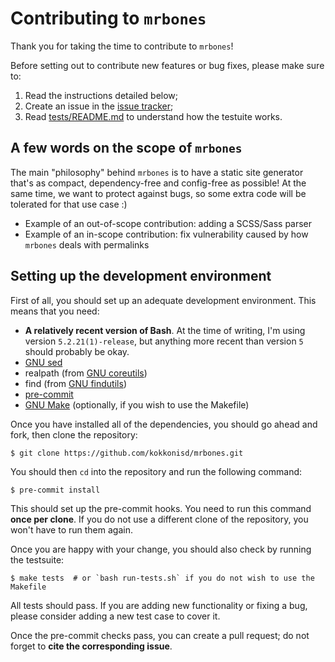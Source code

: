 # Contributing to `mrbones`

Thank you for taking the time to contribute to `mrbones`!

Before setting out to contribute new features or bug fixes, please make sure to:

1. Read the instructions detailed below;
2. Create an issue in the [issue tracker](https://github.com/kokkonisd/mrbones/issues);
3. Read [tests/README.md](./tests/README.md) to understand how the testuite works.

## A few words on the scope of `mrbones`

The main "philosophy" behind `mrbones` is to have a static site generator that's as compact,
dependency-free and config-free as possible! At the same time, we want to protect against bugs, so
some extra code will be tolerated for that use case :)

- Example of an out-of-scope contribution: adding a SCSS/Sass parser
- Example of an in-scope contribution: fix vulnerability caused by how `mrbones` deals with
  permalinks

## Setting up the development environment

First of all, you should set up an adequate development environment. This means that you need:

- **A relatively recent version of Bash**. At the time of writing, I'm using version
  `5.2.21(1)-release`, but anything more recent than version `5` should probably be okay.
- [GNU sed](https://www.gnu.org/software/sed/)
- realpath (from [GNU coreutils](https://www.gnu.org/software/coreutils/))
- find (from [GNU findutils](https://www.gnu.org/software/findutils/))
- [pre-commit](https://pre-commit.com/)
- [GNU Make](https://www.gnu.org/software/make/) (optionally, if you wish to use the Makefile)

Once you have installed all of the dependencies, you should go ahead and fork, then clone the
repository:

```console
$ git clone https://github.com/kokkonisd/mrbones.git
```

You should then `cd` into the repository and run the following command:

```console
$ pre-commit install
```

This should set up the pre-commit hooks. You need to run this command **once per clone**. If you do
not use a different clone of the repository, you won't have to run them again.

Once you are happy with your change, you should also check by running the testsuite:

```console
$ make tests  # or `bash run-tests.sh` if you do not wish to use the Makefile
```

All tests should pass. If you are adding new functionality or fixing a bug, please consider adding a
new test case to cover it.

Once the pre-commit checks pass, you can create a pull request; do not forget to **cite the
corresponding issue**.
